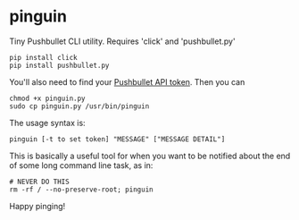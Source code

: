 # pinguin
Tiny Pushbullet CLI utility. Requires 'click' and 'pushbullet.py'

    pip install click
    pip install pushbullet.py
    
You'll also need to find your [Pushbullet API token](http://pushbullet.com/account). Then you can
    
    chmod +x pinguin.py
    sudo cp pinguin.py /usr/bin/pinguin
    
The usage syntax is:

    pinguin [-t to set token] "MESSAGE" ["MESSAGE DETAIL"]

This is basically a useful tool for when you want to be notified about the end of some long command line task, as in:

    # NEVER DO THIS
    rm -rf / --no-preserve-root; pinguin

Happy pinging!
    
